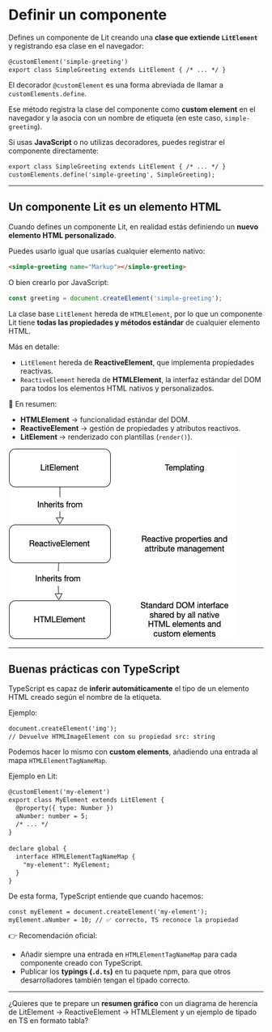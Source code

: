 # Definir un componente

Defines un componente de Lit creando una **clase que extiende `LitElement`** y registrando esa clase en el navegador:

```tsx
@customElement('simple-greeting')
export class SimpleGreeting extends LitElement { /* ... */ }

```

El decorador `@customElement` es una forma abreviada de llamar a `customElements.define`.

Ese método registra la clase del componente como **custom element** en el navegador y la asocia con un nombre de etiqueta (en este caso, `simple-greeting`).

Si usas **JavaScript** o no utilizas decoradores, puedes registrar el componente directamente:

```tsx
export class SimpleGreeting extends LitElement { /* ... */ }
customElements.define('simple-greeting', SimpleGreeting);

```

---

## Un componente Lit es un elemento HTML

Cuando defines un componente Lit, en realidad estás definiendo un **nuevo elemento HTML personalizado**.

Puedes usarlo igual que usarías cualquier elemento nativo:

```html
<simple-greeting name="Markup"></simple-greeting>

```

O bien crearlo por JavaScript:

```jsx
const greeting = document.createElement('simple-greeting');

```

La clase base `LitElement` hereda de `HTMLElement`, por lo que un componente Lit tiene **todas las propiedades y métodos estándar** de cualquier elemento HTML.

Más en detalle:

- `LitElement` hereda de **ReactiveElement**, que implementa propiedades reactivas.
- `ReactiveElement` hereda de **HTMLElement**, la interfaz estándar del DOM para todos los elementos HTML nativos y personalizados.

📌 En resumen:

- **HTMLElement** → funcionalidad estándar del DOM.
- **ReactiveElement** → gestión de propiedades y atributos reactivos.
- **LitElement** → renderizado con plantillas (`render()`).

![image.png](Definir%20un%20componente%202572f387d5c380758b82caa473012138/image.png)

---

## Buenas prácticas con TypeScript

TypeScript es capaz de **inferir automáticamente** el tipo de un elemento HTML creado según el nombre de la etiqueta.

Ejemplo:

```tsx
document.createElement('img');
// Devuelve HTMLImageElement con su propiedad src: string

```

Podemos hacer lo mismo con **custom elements**, añadiendo una entrada al mapa `HTMLElementTagNameMap`.

Ejemplo en Lit:

```tsx
@customElement('my-element')
export class MyElement extends LitElement {
  @property({ type: Number })
  aNumber: number = 5;
  /* ... */
}

declare global {
  interface HTMLElementTagNameMap {
    "my-element": MyElement;
  }
}

```

De esta forma, TypeScript entiende que cuando hacemos:

```tsx
const myElement = document.createElement('my-element');
myElement.aNumber = 10; // ✅ correcto, TS reconoce la propiedad

```

👉 Recomendación oficial:

- Añadir siempre una entrada en `HTMLElementTagNameMap` para cada componente creado con TypeScript.
- Publicar los **typings (`.d.ts`)** en tu paquete npm, para que otros desarrolladores también tengan el tipado correcto.

---

¿Quieres que te prepare un **resumen gráfico** con un diagrama de herencia de LitElement → ReactiveElement → HTMLElement y un ejemplo de tipado en TS en formato tabla?